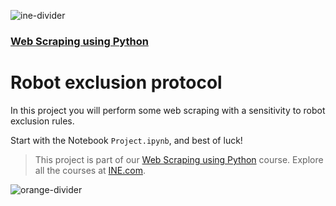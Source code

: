 ![ine-divider](https://user-images.githubusercontent.com/7065401/92672068-398e8080-f2ee-11ea-82d6-ad53f7feb5c0.png)

### [Web Scraping using Python](https://my.ine.com/course/web-scraping-using-python/21153e80-972c-4109-b59f-279775731e73)

# Robot exclusion protocol

In this project you will perform some web scraping with a sensitivity to robot exclusion rules.

Start with the Notebook `Project.ipynb`, and best of luck!

> This project is part of our [Web Scraping using Python](https://my.ine.com/course/web-scraping-using-python/21153e80-972c-4109-b59f-279775731e73) course. Explore all the courses at [INE.com](https://ine.com/).

![orange-divider](https://user-images.githubusercontent.com/7065401/92672455-187a5f80-f2ef-11ea-890c-40be9474f7b7.png)
